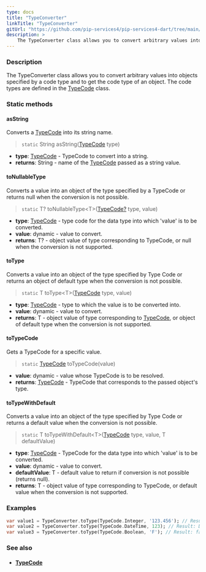 ```yaml
---
type: docs
title: "TypeConverter"
linkTitle: "TypeConverter"
gitUrl: "https://github.com/pip-services4/pip-services4-dart/tree/main/pip-services4-commons-dart"
description: > 
    The TypeConverter class allows you to convert arbitrary values into objects specified by a code type and to get the code type of an object.
---
```


### Description
The TypeConverter class allows you to convert arbitrary values into objects specified by a code type and to get the code type of an object. The code types are defined in the [TypeCode](../../convert/type_code) class.


### Static methods

#### asString
Converts a [TypeCode](../../convert/type_code) into its string name.

> `static` String asString([TypeCode](../../convert/type_code) type)

- **type**: [TypeCode](../../convert/type_code) - TypeCode to convert into a string.
- **returns**: String - name of the [TypeCode](../../convert/type_code) passed as a string value.

#### toNullableType
Converts a value into an object of the type specified by a TypeCode or returns null when the conversion is not possible.

> `static` T? toNullableType\<T\>([TypeCode?](../../convert/type_code) type, value) 

- **type**: [TypeCode](../../convert/type_code) - type code for the data type into which 'value' is to be converted.
- **value**: dynamic - value to convert.
- **returns**: T? - object value of type corresponding to TypeCode, or null when the conversion is not supported.

#### toType
Converts a value into an object of the type specified by Type Code or returns an object of default type when the conversion is not possible.

> `static` T toType\<T\>([TypeCode](../../convert/type_code) type, value)

- **type**: [TypeCode](../../convert/type_code) - type to which the value is to be converted into.
- **value**: dynamic - value to convert.
- **returns**: T - object value of type corresponding to [TypeCode](../../convert/type_code), or object of default type when the conversion is not supported.


#### toTypeCode
Gets a TypeCode for a specific value.

> `static` [TypeCode](../../convert/type_code) toTypeCode(value) 

- **value**: dynamic - value whose TypeCode is to be resolved.
- **returns**: [TypeCode](../../convert/type_code) - TypeCode that corresponds to the passed object's type.

#### toTypeWithDefault
Converts a value into an object of the type specified by Type Code or returns a default value when the conversion is not possible.

> `static` T toTypeWithDefault\<T\>([TypeCode](../../convert/type_code) type, value, T defaultValue) 

- **type**: [TypeCode](../../convert/type_code) - TypeCode for the data type into which 'value' is to be converted.
- **value**: dynamic - value to convert.
- **defaultValue**: T - default value to return if conversion is not possible (returns null).
- **returns**: T - object value of type corresponding to TypeCode, or default value when the conversion is not supported.

### Examples


```dart
var value1 = TypeConverter.toType(TypeCode.Integer, '123.456'); // Result: 123
var value2 = TypeConverter.toType(TypeCode.DateTime, 123); // Result: DateTime(123)
var value3 = TypeConverter.toType(TypeCode.Boolean, 'F'); // Result: false
```

### See also
- #### [TypeCode](../../convert/type_code)
